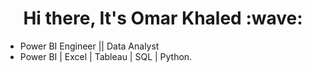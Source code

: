 <h1 align='center'>Hi there, It's Omar Khaled 	:wave: </h1>

<p align='start'>

- Power BI Engineer || Data Analyst
- Power BI | Excel | Tableau | SQL | Python.
</p>
